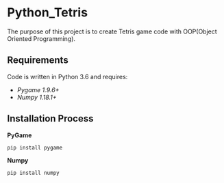 Python_Tetris
=============
The purpose of this project is to create Tetris game code with OOP(Object Oriented Programming).

Requirements
------------
Code is written in Python 3.6 and requires:
* _Pygame 1.9.6+_
* _Numpy 1.18.1+_


Installation Process
--------------------
**PyGame**
```
pip install pygame
```

**Numpy**
```
pip install numpy
```

